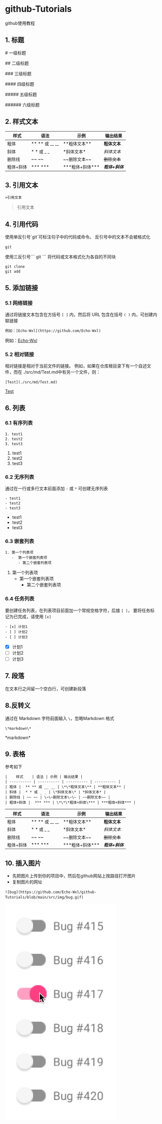 # github-Tutorials 
github使用教程
## 1. 标题
 \# 一级标题
 
 \## 二级标题
 
 \### 三级标题
 
 \#### 四级标题
 
 \##### 五级标题
 
 \###### 六级标题
 
## 2. 样式文本
|    样式    | 语法 | 示例 | 输出结果 |
| ---------- | ---------- | ---------- | ---------- |
| 粗体 |  ** ** 或 __ __ | \*\*粗体文本\** | **粗体文本** |
| 斜体 |  * * 或 _ _ | \*斜体文本\* | *斜体文本* |
| 删除线 | ~~ ~~ | \~\~删除文本\~\~ | ~~删除文本~~ |
| 粗体+斜体 |  *** *** | \*\*\*粗体+斜体\*** | ***粗体+斜体*** |

## 3. 引用文本

`>引用文本`

> 引用文本

## 4. 引用代码
使用单反引号\`git\`可标注句子中的代码或命令。 反引号中的文本不会被格式化

`git`

使用三反引号\`\`\` git  \`\`\` 将代码或文本格式化为各自的不同块
```
git clone
git add
```

## 5. 添加链接
### 5.1 网络链接
通过将链接文本包含在方括号 `[ ]` 内，然后将 URL 包含在括号 `( )` 内，可创建内联链接

`例如：[Echo-Wxl](https://github.com/Echo-Wxl)`

例如：[Echo-Wxl](https://github.com/Echo-Wxl)
### 5.2 相对链接
相对链接是相对于当前文件的链接。 例如，如果在仓库根目录下有一个自述文件，而在 ./src/md/Test.md中有另一个文件，则：

`[Test](./src/md/Test.md)`

[Test](./src/md/Test.md)

## 6. 列表
### 6.1 有序列表

```
1. test1
2. test2
3. test3
```

1. test1
2. test2
3. test3

### 6.2 无序列表
通过在一行或多行文本前面添加 `-` 或 `*` 可创建无序列表

```
- test1
- test2
- test3
```

- test1
- test2
- test3

### 6.3 嵌套列表
```
1. 第一个列表项
   -  第一个嵌套列表项
      - 第二个嵌套列表项
```
1. 第一个列表项
   -  第一个嵌套列表项
      - 第二个嵌套列表项
### 6.4 任务列表
要创建任务列表，在列表项目前面加一个常规空格字符，后接 `[ ]`， 要将任务标记为已完成，请使用 `[x]`
```
- [x] 计划1
- [ ] 计划2
- [ ] 计划3
```

- [x] 计划1
- [ ] 计划2
- [ ] 计划3

## 7. 段落
在文本行之间留一个空白行，可创建新段落

## 8.反转义
通过在 Markdown 字符前面输入 `\`，忽略Markdown 格式

`\*markdown\*`

\*markdown\*

## 9. 表格
参考如下

```
|    样式    | 语法 | 示例 | 输出结果 |
| ---------- | ---------- | ---------- | ---------- |
| 粗体 |  ** ** 或 __ __ | \*\*粗体文本\** | **粗体文本** |
| 斜体 |  * * 或 _ _ | \*斜体文本\* | *斜体文本* |
| 删除线 | ~~ ~~ | \~\~删除文本\~\~ | ~~删除文本~~ |
| 粗体+斜体 |  *** *** | \*\*\*粗体+斜体\*** | ***粗体+斜体*** |

```

|    样式    | 语法 | 示例 | 输出结果 |
| ---------- | ---------- | ---------- | ---------- |
| 粗体 |  ** ** 或 __ __ | \*\*粗体文本\** | **粗体文本** |
| 斜体 |  * * 或 _ _ | \*斜体文本\* | *斜体文本* |
| 删除线 | ~~ ~~ | \~\~删除文本\~\~ | ~~删除文本~~ |
| 粗体+斜体 |  *** *** | \*\*\*粗体+斜体\*** | ***粗体+斜体*** |

## 10. 插入图片
- 先把图片上传到你的项目中，然后在github网站上按路径打开图片
- 复制图片的网址

`![bug](https://github.com/Echo-Wxl/github-Tutorials/blob/main/src/img/bug.gif)`

![bug](https://github.com/Echo-Wxl/github-Tutorials/blob/main/src/img/bug.gif)
